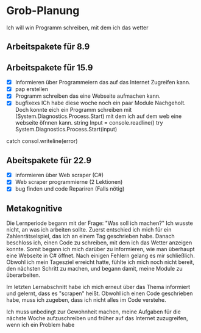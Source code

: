 #  Grob-Planung
Ich will win Programm schreiben, mit dem ich das wetter 

## Arbeitspakete für 8.9


## Arbeitspakete für 15.9
- [x] Informieren über Programmeiern das auf das Internet Zugreifen kann.
- [x] pap erstellen
- [x] Programm schreiben das eine Webseite aufmachen kann.
- [x] bugfixexs
ICh habe diese woche noch ein paar Module Nachgeholt. Doch konnte eich ein Programm schreiben mit
(System.Diagnostics.Process.Start) mit dem ich auf dem web eine webseite öfnnen kann.
string Input = console.readline()
try
System.Diagnostics.Process.Start(input)

catch
consol.writeline(error)



## Abeitspakete für 22.9
- [x] informieren über Web scraper (C#)
- [x] Web scraper programmierne (2 Lektionen)
- [x] bug finden und code Repariren (Falls nötig)

## Metakognitive
 Die Lernperiode begann mit der Frage: "Was soll ich machen?" Ich wusste nicht, an was ich arbeiten sollte. Zuerst entschied ich mich für ein Zahlenrätselspiel, das ich an einem Tag geschrieben habe. Danach beschloss ich, einen Code zu schreiben, mit dem ich das Wetter anzeigen konnte. Somit begann ich mich darüber zu informieren, wie man überhaupt eine Webseite in C# öffnet. Nach einigen Fehlern gelang es mir schließlich. Obwohl ich mein Tagesziel erreicht hatte, fühlte ich mich noch nicht bereit, den nächsten Schritt zu machen, und begann damit, meine Module zu überarbeiten.

Im letzten Lernabschnitt habe ich mich erneut über das Thema informiert und gelernt, dass es "scrapen" heißt. Obwohl ich einen Code geschrieben habe, muss ich zugeben, dass ich nicht alles im Code verstehe.

Ich muss unbedingt zur Gewohnheit machen, meine Aufgaben für die nächste Woche aufzuschreiben und früher auf das Internet zuzugreifen, wenn ich ein Problem habe
